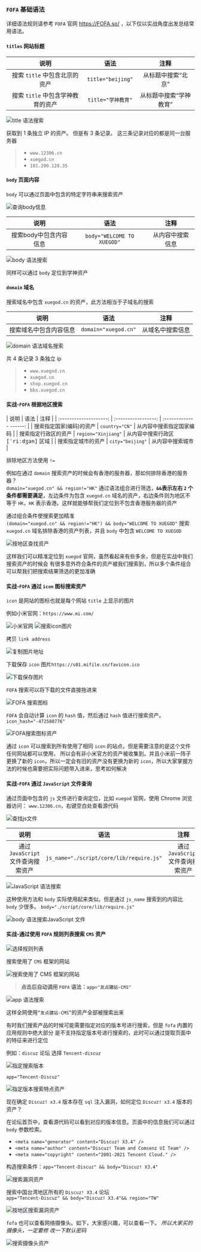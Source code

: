 
### `FOFA` 基础语法

详细语法规则请参考 `FOFA` 官网 https://FOFA.so/ ，以下仅以实战角度出发总结常用语法。

#### `titles` 网站标题

| 说明   				          | 语法    	          |  注释  		         |
| :-----------------------------: | :---------------: | :------------------: |
| 搜索 `title` 中包含北京的资产     | `title="beijing"` | 从标题中搜索“北京”    |
| 搜索 `title` 中包含学神教育的资产 | `title="学神教育"` | 从标题中搜索“学神教育” |

<img src="assets/image/渗透测试系统Kali_Linux/FOFA/使用资产检索 FOFA 搜索引擎收集信息/FOFA 基础语法/title 语法搜索.png" alt="title 语法搜索" align=center />

获取到 1 条独立 IP 的资产。
但是有 3 条记录。 这三条记录对应的都是同一台服务器

> - `www.12306.cn` 
> - `xuegod.cn` 
> - `101.200.128.35` 

#### `body` 页面内容

`body` 可以通过页面中包含的特定字符串来搜索资产

<img src="assets/image/渗透测试系统Kali_Linux/FOFA/使用资产检索 FOFA 搜索引擎收集信息/FOFA 基础语法/查询body信息.png" alt="查询body信息" align=center />


| 说明   			   | 语法    	                |  注释  		  |
| :------------------: | :------------------------: | :-------------: |
| 搜索body中包含内容信息 | `body="WELCOME TO XUEGOD"` | 从内容中搜索信息 |

<img src="assets/image/渗透测试系统Kali_Linux/FOFA/使用资产检索 FOFA 搜索引擎收集信息/FOFA 基础语法/body 语法搜索.png" alt="body 语法搜索" align=center />

同样可以通过 `body` 定位到学神资产

#### `domain` 域名

搜索域名中包含 `xuegod.cn` 的资产，此方法相当于子域名的搜索

| 说明   			   | 语法    	          |  注释  		   |
| :------------------: | :------------------: | :------------: |
| 搜索域名中包含内容信息 | `domain="xuegod.cn"` | 从域名中搜索信息 |

<img src="assets/image/渗透测试系统Kali_Linux/FOFA/使用资产检索 FOFA 搜索引擎收集信息/FOFA 基础语法/domain 语法域名搜索.png" alt="domain 语法域名搜索" align=center />

共 4 条记录 3 条独立 ip 

> - `www.xuegod.cn` 
> - `xuegod.cn` 
> - `shop.xuegod.cn` 
> - `bbs.xuegod.cn`


#### 实战-`FOFA` 根据地区搜索

| 说明   			   	 | 语法    	           |  注释  		            |
| :--------------------: | :-----------------: | :------------- ------: |
| 搜索指定国家(编码)的资产 | `country="CN"` 	   | 从内容中搜索指定国家编码 |
| 搜索指定行政区的资产 	 | `region="Xinjiang"` | 从内容中搜索行政区 <kbd>[ˈriːdʒən]</kbd> 区域 |
| 搜索指定城市的资产 		 | `city="beijing"`    | 从内容中搜索城市 		|


排除地区方法使用 `!=`

例如在通过 `domain` 搜索资产的时候会有香港的服务器，那如何排除香港的服务器？ <br/>
`domain="xuegod.cn" && region!="HK"` 通过语法组合进行筛选，**`&&`表示左右 `2` 个条件都需要满足**，左边条件为包含 `xuegod.cn` 域名的资产，右边条件则为地区不等于 `HK`，`HK` 表示香港。这样就能够帮我们定位到不包含香港服务器的资产

通过组合条件使搜索更加精准 <br/>
`(domain="xuegod.cn" && region!="HK") && body="WELCOME TO XUEGOD"` 搜索 `xuegod.cn` 域名排除香港的资产列表，并且 `body` 中包含 `WELCOME TO XUEGOD`

<img src="assets/image/渗透测试系统Kali_Linux/FOFA/使用资产检索 FOFA 搜索引擎收集信息/FOFA 基础语法/按地区查找资产.png" alt="按地区查找资产" align=center />

这样我们可以精准定位到 `xuegod` 官网，虽然看起来有些多余，但是在实战中我们搜索资产的时候会 有很多意外符合条件的资产被我们搜索到，所以多个条件组合可以帮我们把搜索结果筛选的更加准确


#### 实战-`FOFA` 通过 `icon` 图标搜索资产

`icon` 是网站的图标也就是每个网站 `title` 上显示的图片

例如小米官网：`https://www.mi.com/`

<img src="assets/image/渗透测试系统Kali_Linux/FOFA/使用资产检索 FOFA 搜索引擎收集信息/FOFA 基础语法/通过 icon 图标搜索资产/小米官网.png" alt="小米官网" align=center />

<img src="assets/image/渗透测试系统Kali_Linux/FOFA/使用资产检索 FOFA 搜索引擎收集信息/FOFA 基础语法/通过 icon 图标搜索资产/搜索icon图片.png" alt="搜索icon图片" align=center />

拷贝 `link address`

<img src="assets/image/渗透测试系统Kali_Linux/FOFA/使用资产检索 FOFA 搜索引擎收集信息/FOFA 基础语法/通过 icon 图标搜索资产/复制图片地址.png" alt="复制图片地址" align=center />

下载保存 `icon` 图片`https://s01.mifile.cn/favicon.ico`

<img src="assets/image/渗透测试系统Kali_Linux/FOFA/使用资产检索 FOFA 搜索引擎收集信息/FOFA 基础语法/通过 icon 图标搜索资产/下载保存图片.png" alt="下载保存图片" align=center />

`FOFA` 搜索可以将下载的文件直接拖进来

<img src="assets/image/渗透测试系统Kali_Linux/FOFA/使用资产检索 FOFA 搜索引擎收集信息/FOFA 基础语法/通过 icon 图标搜索资产/FOFA 搜索图标.png" alt="FOFA 搜索图标" align=center />

`FOFA` 会自动计算 `icon` 的 `hash` 值，然后通过 `hash` 值进行搜索资产。 `icon_hash="-472588776"`

<img src="assets/image/渗透测试系统Kali_Linux/FOFA/使用资产检索 FOFA 搜索引擎收集信息/FOFA 基础语法/通过 icon 图标搜索资产/FOFA搜索图标资产.png" alt="FOFA搜索图标资产" align=center />

通过 `icon` 可以搜索到所有使用了相同 `icon` 的站点，但是需要注意的是这个文件任何网站都可以使用， 所以会有非小米官方的资产被收集到。并且小米前一阵子更换了新的 `icon`，所以一定会有旧的资产没有更换为新的 `icon`，所以大家掌握方法的时候也需要把实际问题带入进来，思考如何解决


#### 实战-`FOFA` 通过 `JavaScript` 文件查询

通过页面中包含的 `js` 文件进行查询定位，比如 `xuegod` 官网，使用 Chrome 浏览器访问： `www.12306.cn`，右键空白处查看源代码

<img src="assets/image/渗透测试系统Kali_Linux/FOFA/使用资产检索 FOFA 搜索引擎收集信息/FOFA 基础语法/通过 JavaScript 文件查询/查找js文件.png" alt="查找js文件" align=center />

| 说明   			   			   | 语法    	           					  |  注释  		            |
| :------------------------------: | :---------------------------------------: | :-----------------------: |
| 通过 `JavaScript` 文件查询搜索资产 | `js_name="./script/core/lib/require.js"` | 通过 `JavaScript` 文件查询搜索资产 |

<img src="assets/image/渗透测试系统Kali_Linux/FOFA/使用资产检索 FOFA 搜索引擎收集信息/FOFA 基础语法/通过 JavaScript 文件查询/JavaScript 语法搜索.png" alt="JavaScript 语法搜索" align=center />


这种使用方法和 `body` 实际使用起来类似。但是通过 `js_name` 搜索到的内容比 `body` 少很多。 `body="./script/core/lib/require.js"`

<img src="assets/image/渗透测试系统Kali_Linux/FOFA/使用资产检索 FOFA 搜索引擎收集信息/FOFA 基础语法/通过 JavaScript 文件查询/body 语法搜索JavaScript 文件.png" alt="body 语法搜索JavaScript 文件" align=center />


#### 实战-通过使用 `FOFA` 规则列表搜索 `CMS` 资产

<img src="assets/image/渗透测试系统Kali_Linux/FOFA/使用资产检索 FOFA 搜索引擎收集信息/FOFA 基础语法/规则列表搜索 CMS 资产/选择规则列表.png" alt="选择规则列表" align=center />

搜索使用了 `CMS` 框架的网站

<img src="assets/image/渗透测试系统Kali_Linux/FOFA/使用资产检索 FOFA 搜索引擎收集信息/FOFA 基础语法/规则列表搜索 CMS 资产/搜索使用了 CMS 框架的网站.png" alt="搜索使用了 CMS 框架的网站" align=center />


> **点击后自动调用 `FOFA` 语法：`app="友点建站-CMS"`**

<img src="assets/image/渗透测试系统Kali_Linux/FOFA/使用资产检索 FOFA 搜索引擎收集信息/FOFA 基础语法/规则列表搜索 CMS 资产/app 语法搜索.png" alt="app 语法搜索" align=center />

这样全网使用`“友点建站-CMS”`的资产全部被搜索出来

有时我们搜索产品的时候可能需要指定对应的版本号进行搜索，但是 `fofa` 内置的应用规则中绝大部分 是不支持指定版本号进行搜索的，此时可以通过提取页面中的特征来进行定位

例如：`discuz` 论坛 选择 `Tencent-discuz`

<img src="assets/image/渗透测试系统Kali_Linux/FOFA/使用资产检索 FOFA 搜索引擎收集信息/FOFA 基础语法/规则列表搜索 CMS 资产/指定搜索版本.png" alt="指定搜索版本" align=center />

`app="Tencent-Discuz"`

<img src="assets/image/渗透测试系统Kali_Linux/FOFA/使用资产检索 FOFA 搜索引擎收集信息/FOFA 基础语法/规则列表搜索 CMS 资产/指定版本搜索特点资产.png" alt="指定版本搜索特点资产" align=center />


现在确定 `Discuz! x3.4` 版本存在 `sql` 注入漏洞，如何定位 `Discuz! x3.4` 版本的资产？

在论坛首页中，查看源代码可以看到对应的版本信息。页面中的信息我们可以通过 `body` 参数检索。 

- `<meta name="generator" content="Discuz! X3.4" />`
- `<meta name="author" content="Discuz! Team and Comsenz UI Team" />`
- `<meta name="copyright" content="2001-2021 Tencent Cloud." />` 

构造搜索条件：`app="Tencent-Discuz" && body="Discuz! X3.4"`

<img src="assets/image/渗透测试系统Kali_Linux/FOFA/使用资产检索 FOFA 搜索引擎收集信息/FOFA 基础语法/规则列表搜索 CMS 资产/搜索漏洞资产.png" alt="搜索漏洞资产" align=center />

搜索中国台湾地区所有的 `Discuz! X3.4` 论坛 <br/>
`app="Tencent-Discuz" && body="Discuz! X3.4"&& region="TW"`

<img src="assets/image/渗透测试系统Kali_Linux/FOFA/使用资产检索 FOFA 搜索引擎收集信息/FOFA 基础语法/规则列表搜索 CMS 资产/按地区搜索漏洞资产.png" alt="按地区搜索漏洞资产" align=center />

`fofa` 也可以查看网络摄像头。如下，大家感兴趣，可以查看一下。 *所以大家买的摄像头，一定要修 改一下默认密码*

<img src="assets/image/渗透测试系统Kali_Linux/FOFA/使用资产检索 FOFA 搜索引擎收集信息/FOFA 基础语法/规则列表搜索 CMS 资产/搜索摄像头资产.png" alt="搜索摄像头资产" align=center />

